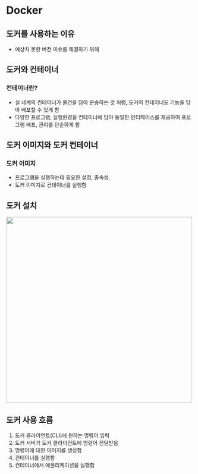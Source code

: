 # Docker

## 도커를 사용하는 이유
- 예상치 못한 버전 이슈를 해결하기 위해

## 도커와 컨테이너
### 컨테이너란?
- 실 세계의 컨테이너가 물건을 담아 운송하는 것 처럼, 도커의 컨테이너도 기능을 담아 배포할 수 있게 함
- 다양한 프로그램, 실행환경을 컨테이너에 담아 동일한 인터페이스를 제공하여 프로그램 배포, 관리를 단순하게 함


## 도커 이미지와 도커 컨테이너
### 도커 이미지
- 프로그램을 실행하는데 필요한 설정, 종속성.
- 도커 이미지로 컨테이너를 실행함

## 도커 설치
<img src="https://user-images.githubusercontent.com/64643665/187461297-da11e736-cf56-4830-a592-5f6a4c58a816.png" width="500">

## 도커 사용 흐름
1. 도커 클라이언트(CLI)에 원하는 명령어 입력
2. 도커 서버가 도커 클라이언트에 명령어 전달받음
3. 명령어에 대한 이미지를 생성함
4. 컨테이너를 실행함
5. 컨테이너에서 애플리케이션을 실행함

